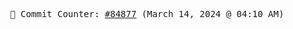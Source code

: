 <p align="center">
    <samp>
        📮 Commit Counter: <a href="https://github.com/Javascript-void0/Javascript-void0/commits/main">#84877</a> (March 14, 2024 @ 04:10 AM)
    </samp>
</p>